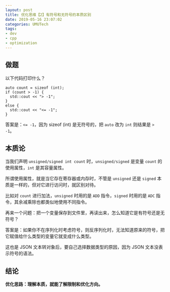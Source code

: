 ```yaml
---
layout: post
title: 优化思维【2】有符号和无符号的本质区别
date: 2019-05-16 23:07:02
categories: UMUTech
tags:
- dev
- cpp
- optimization
---
```

## 做题

以下代码打印什么？

```
auto count = sizeof (int);
if (count > -1) {
  std::cout << "> -1";
}
else {
  std::cout << "<= -1";
}
```

答案是：`<= -1`，因为 sizeof (int) 是无符号的，把 `auto` 改为 `int` 则结果是 `> -1`。

## 本质论

当我们声明 `unsigned/signed int count` 时，`unsigned/signed` 是变量 `count` 的使用属性，`int` 是其容量属性。

所谓使用属性，就是当它存在寄存器或内存时，不管是 `unsigned` 还是 `signed` 本质是一样的，但对它进行访问时，就区别对待。

比如对 `count` 进行加法，`unsigned` 时用的是 `ADD` 指令，`signed` 时用的是 `ADC` 指令，其余减乘除也都类似地使用不同指令。

再来一个问题：把一个变量保存到文件里，再读出来，怎么知道它是有符号还是无符号？

答案是：如果你不在序列化时考虑符号，则反序列化时，无法知道原来的符号，把它赋值给什么类型的变量它就变成什么类型。

这也是 JSON 文本转对象后，要自己选择数据类型的原因，因为 JSON 文本没表示符号的语法。

## 结论

**优化思路：理解本质，就能了解限制和优化方向。**

